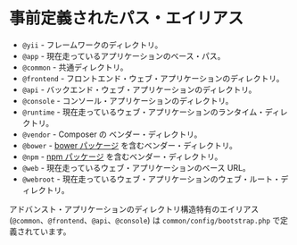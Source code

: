 事前定義されたパス・エイリアス
==============================

- `@yii` - フレームワークのディレクトリ。
- `@app` - 現在走っているアプリケーションのベース・パス。
- `@common` - 共通ディレクトリ。
- `@frontend` - フロントエンド・ウェブ・アプリケーションのディレクトリ。
- `@api` - バックエンド・ウェブ・アプリケーションのディレクトリ。
- `@console` - コンソール・アプリケーションのディレクトリ。
- `@runtime` - 現在走っているウェブ・アプリケーションのランタイム・ディレクトリ。
- `@vendor` - Composer の ベンダー・ディレクトリ。
- `@bower` - [bower パッケージ](http://bower.io/) を含むベンダー・ディレクトリ。
- `@npm` - [npm パッケージ](https://www.npmjs.org/) を含むベンダー・ディレクトリ。
- `@web` - 現在走っているウェブ・アプリケーションのベース URL。
- `@webroot` - 現在走っているウェブ・アプリケーションのウェブ・ルート・ディレクトリ。

アドバンスト・アプリケーションのディレクトリ構造特有のエイリアス (`@common`、`@frontend`、`@api`、`@console`) は
`common/config/bootstrap.php` で定義されています。
